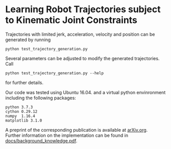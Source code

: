 # Learning Robot Trajectories subject to Kinematic Joint Constraints

Trajectories with limited jerk, acceleration, velocity and position can be generated by running

    python test_trajectory_generation.py

Several parameters can be adjusted to modify the generated trajectories.
Call

    python test_trajectory_generation.py --help

for further details.

Our code was tested using Ubuntu 16.04. and a virtual python envinronment including the following packages:

    python 3.7.3
    cython 0.29.12
    numpy  1.16.4
    matplotlib 3.1.0

A preprint of the corresponding publication is available at [arXiv.org](https://arxiv.org/abs/2011.00563). \
Further information on the implementation can be found in [docs/background_knowledge.pdf](docs/background_knowledge.pdf).
